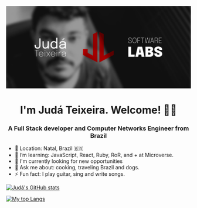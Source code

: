 <img src="./images/judalabs-banner.png" alt="Judá Teixeira Software Labs' banner with the JudaLabs logo alongside a black and white picture of Judá">

<h1 align="center">I'm Judá Teixeira. Welcome! 👋🏽</h1>
<h3 align="center">A Full Stack developer and Computer Networks Engineer from Brazil</h3>

<ul>
<li>📍 Location: Natal, Brazil 🇧🇷</li>
<li>🌱 I’m learning: JavaScript, React, Ruby, RoR, and + at Microverse.</li>
<li>💼 I'm currently looking for new opportunities</li>
<li>💬 Ask me about: cooking, traveling Brazil and dogs.</li>
<li>⚡ Fun fact: I play guitar, sing and write songs.</li>
</ul>

[![Judá's GitHub stats](https://github-readme-stats.vercel.app/api?username=mrjuda&show_icons=true&theme=dark)](https://github.com/mrjuda/github-readme-stats)

[![My top Langs](https://github-readme-stats.vercel.app/api/top-langs/?username=mrjuda&theme=dark&layout=compact)](https://github.com/mrjuda/github-readme-stats)